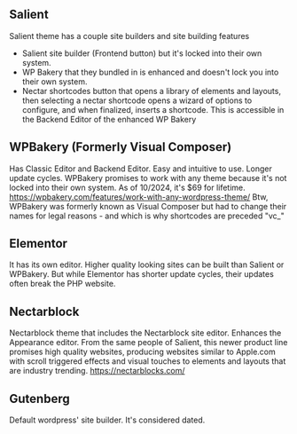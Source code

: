 ## Salient
Salient theme has a couple site builders and site building features
- Salient site builder (Frontend button) but it's locked into their own system. 
- WP Bakery that they bundled in is enhanced and doesn't lock you into their own system. 
- Nectar shortcodes button that opens a library of elements and layouts, then selecting a nectar shortcode opens a wizard of options to configure, and when finalized, inserts a shortcode. This is accessible in the Backend Editor of the enhanced WP Bakery

## WPBakery (Formerly Visual Composer)
Has Classic Editor and Backend Editor. Easy and intuitive to use. Longer update cycles. WPBakery promises to work with any theme because it's not locked into their own system. As of 10/2024, it's $69 for lifetime. https://wpbakery.com/features/work-with-any-wordpress-theme/
Btw, WPBakery was formerly known as Visual Composer but had to change their names for legal reasons - and which is why shortcodes are preceded "vc_"
## Elementor
It has its own editor. Higher quality looking sites can be built than Salient or WPBakery. But while Elementor has shorter update cycles, their updates often break the PHP website.

## Nectarblock
Nectarblock theme that includes the Nectarblock site editor. Enhances the Appearance editor. From the same people of Salient, this newer product line promises high quality websites, producing websites similar to Apple.com with scroll triggered effects and visual touches to elements and layouts that are industry trending.
https://nectarblocks.com/

## Gutenberg
Default wordpress' site builder. It's considered dated.

